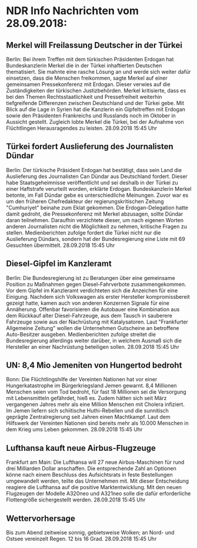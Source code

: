# NDR Info Nachrichten vom 28.09.2018:


## Merkel will Freilassung Deutscher in der Türkei
Berlin: Bei ihrem Treffen mit dem türkischen Präsidenten Erdogan hat Bundeskanzlerin Merkel die in der Türkei inhaftierten Deutschen thematisiert. Sie mahnte eine rasche Lösung an und werde sich weiter dafür einsetzen, dass die Menschen freikommen, sagte Merkel auf einer gemeinsamen Pressekonferenz mit Erdogan. Dieser verwies auf die Zuständigkeiten der türkischen Justizbehörden. Merkel kritisierte, dass es bei den Themen Rechtsstaatlichkeit und Pressefreiheit weiterhin tiefgreifende Differenzen zwischen Deutschland und der Türkei gebe. Mit Blick auf die Lage in Syrien hat die Kanzlerin ein Gipfeltreffen mit Erdogan sowie den Präsidenten Frankreichs und Russlands noch im Oktober in Aussicht gestellt. Zugleich lobte Merkel die Türkei, bei der Aufnahme von Flüchtlingen Herausragendes zu leisten. 28.09.2018 15:45 Uhr 

## Türkei fordert Auslieferung des Journalisten Dündar
Berlin: Der türkische Präsident Erdogan hat bestätigt, dass sein Land die Auslieferung des Journalisten Can Dündar aus Deutschland fordert. Dieser habe Staatsgeheimnisse veröffentlicht und sei deshalb in der Türkei zu einer Haftstrafe verurteilt worden, erklärte Erdogan. Bundeskanzlerin Merkel betonte, im Fall Dündar gebe es unterschiedliche Meinungen. Zuvor war es um den früheren Chefredakteur der regierungskritischen Zeitung "Cumhuriyet" beinahe zum Eklat gekommen. Die Erdogan-Delegation hatte damit gedroht, die Pressekonferenz mit Merkel abzusagen, sollte Dündar daran teilnehmen. Daraufhin verzichtete dieser, um nach eigenen Worten anderen Journalisten nicht die Möglichkeit zu nehmen, kritische Fragen zu stellen. Medienberichten zufolge fordert die Türkei nicht nur die Auslieferung Dündars, sondern hat der Bundesregierung eine Liste mit 69 Gesuchten übermittelt. 28.09.2018 15:45 Uhr 

## Diesel-Gipfel im Kanzleramt
Berlin: Die Bundesregierung ist zu Beratungen über eine gemeinsame Position zu Maßnahmen gegen Diesel-Fahrverbote zusammengekommen. Vor dem Gipfel im Kanzleramt verdichteten sich die Anzeichen für eine Einigung. Nachdem sich Volkswagen als erster Hersteller kompromissbereit gezeigt hatte, kamen auch von anderen Konzernen Signale für eine Annäherung. Offenbar favorisieren die Autobauer eine Kombination aus dem Rückkauf alter Diesel-Fahrzeuge, aus dem Tausch in sauberere Fahrzeuge sowie aus der Nachrüstung mit Katalysatoren. Laut "Frankfurter Allgemeine Zeitung" wollen die Unternehmen Gutscheine an betroffene Auto-Besitzer ausgeben. Medienberichten zufolge streitet die Bundesregierung allerdings weiter darüber, in welchem Ausmaß sich die Hersteller an einer Nachrüstung beteiligen sollen. 28.09.2018 15:45 Uhr 

## UN: 8,4 Mio Jemeniten von Hungertod bedroht
Bonn: Die Flüchtlingshilfe der Vereinten Nationen hat vor einer Hungerkatastrophe im Bürgerkriegsland Jemen gewarnt. 8,4 Millionen Menschen seien vom Tod bedroht, für fast 18 Millionen sei die Versorgung mit Lebensmitteln gefährdet, hieß es. Zudem hätten sich seit März vergangenen Jahres mehr als eine Million Menschen mit Cholera infiziert. Im Jemen liefern sich schiitische Huthi-Rebellen und die sunnitisch geprägte Zentralregierung seit Jahren einen Machtkampf. Laut dem Hilfswerk der Vereinten Nationen sind bereits mehr als 10.000 Menschen in dem Krieg ums Leben gekommen. 28.09.2018 15:45 Uhr 

## Lufthansa kauft neue Airbus-Flugzeuge
Frankfurt am Main: Die Lufthansa will 27 neue Airbus-Maschinen für rund drei Milliarden Dollar anschaffen. Die entsprechende Zahl an Optionen könne nach einem Beschluss des Aufsichtsrats in feste Bestellungen umgewandelt werden, teilte das Unternehmen mit. Mit dieser Entscheidung reagiere die Lufthansa auf die positive Marktentwicklung. Mit den neuen Flugzeugen der Modelle A320neo und A321neo solle die dafür erforderliche Flottengröße sichergestellt werden. 28.09.2018 15:45 Uhr 

## Wettervorhersage
Bis zum Abend zeitweise sonnig, gebietsweise Wolken; an Nord- und Ostsee vereinzelt Regen. 12 bis 16 Grad. 28.09.2018 15:45 Uhr 

